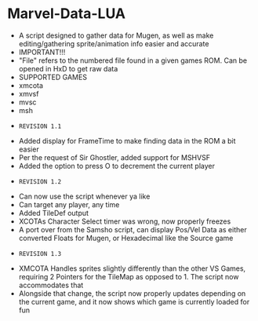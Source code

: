 # Marvel-Data-LUA
- A script designed to gather data for Mugen, as well as make editing/gathering sprite/animation info easier and accurate
- IMPORTANT!!!
- "File" refers to the numbered file found in a given games ROM. Can be opened in HxD to get raw data
- SUPPORTED GAMES
- xmcota
- xmvsf
- mvsc
- msh
-     REVISION 1.1
- Added display for FrameTime to make finding data in the ROM a bit easier
- Per the request of Sir Ghostler, added support for MSHVSF
- Added the option to press O to decrement the current player
-     REVISION 1.2
- Can now use the script whenever ya like
- Can target any player, any time
- Added TileDef output
- XCOTAs Character Select timer was wrong, now properly freezes
- A port over from the Samsho script, can display Pos/Vel Data as either converted Floats for Mugen, or Hexadecimal like the Source game
-     REVISION 1.3
- XMCOTA Handles sprites slightly differently than the other VS Games, requiring 2 Pointers for the TileMap as opposed to 1. The script now accommodates that
- Alongside that change, the script now properly updates depending on the current game, and it now shows which game is currently loaded for fun
